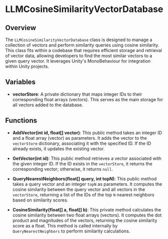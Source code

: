 # LLMCosineSimilarityVectorDatabase

## Overview
The `LLMCosineSimilarityVectorDatabase` class is designed to manage a collection of vectors and perform similarity queries using cosine similarity. This class fits within a codebase that requires efficient storage and retrieval of vector data, allowing developers to find the most similar vectors to a given query vector. It leverages Unity's MonoBehaviour for integration within Unity projects.

## Variables
- **vectorStore**: A private dictionary that maps integer IDs to their corresponding float arrays (vectors). This serves as the main storage for all vectors added to the database.

## Functions
- **AddVector(int id, float[] vector)**: This public method takes an integer ID and a float array (vector) as parameters. It adds the vector to the `vectorStore` dictionary, associating it with the specified ID. If the ID already exists, it updates the existing vector.

- **GetVector(int id)**: This public method retrieves a vector associated with the given integer ID. If the ID exists in the `vectorStore`, it returns the corresponding vector; otherwise, it returns `null`.

- **QueryNearestNeighbors(float[] query, int topN)**: This public method takes a query vector and an integer `topN` as parameters. It computes the cosine similarity between the query vector and all vectors in the `vectorStore`, returning a list of the IDs of the top `N` nearest neighbors based on similarity scores.

- **CosineSimilarity(float[] a, float[] b)**: This private method calculates the cosine similarity between two float arrays (vectors). It computes the dot product and magnitudes of the vectors, returning the cosine similarity score as a float. This method is called internally by `QueryNearestNeighbors` to perform similarity calculations.